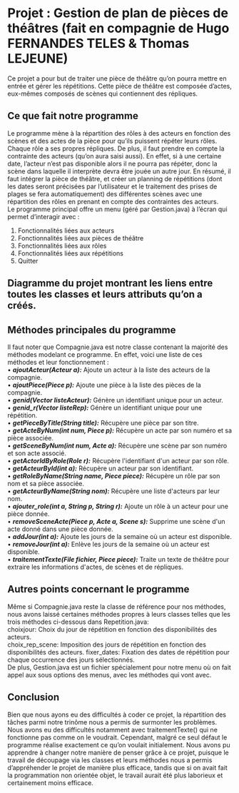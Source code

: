 # Projet : Gestion de plan de pièces de théâtres (fait en compagnie de Hugo FERNANDES TELES & Thomas LEJEUNE)

Ce projet a pour but de traiter une pièce de théâtre qu’on pourra mettre en entrée et gérer les répétitions. Cette pièce de théâtre est composée d’actes, eux-mêmes composés de scènes qui contiennent des répliques.  
  
## Ce que fait notre programme 
Le programme mène à la répartition des rôles à des acteurs en fonction des scènes et des actes de la pièce pour qu’ils puissent répéter leurs rôles. Chaque rôle a ses propres répliques. De plus, il faut prendre en compte la contrainte des acteurs (qu’on aura saisi aussi). En effet, si à une certaine date, l’acteur n’est pas disponible alors il ne pourra pas répéter, donc la scène dans laquelle il interprète devra être jouée un autre jour. 
En résumé, il faut intégrer la pièce de théâtre, et créer un planning de répétitions (dont les dates seront précisées par l’utilisateur et le traitement des prises de plages se fera automatiquement) des différentes scènes avec une répartition des rôles en prenant en compte des contraintes des acteurs.  
Le programme principal offre un menu (géré par Gestion.java) à l’écran qui permet d’interagir avec : 
1. Fonctionnalités liées aux acteurs
2. Fonctionnalités liées aux pièces de théâtre
3. Fonctionnalités liées aux rôles
4. Fonctionnalités liées aux répétitions
5. Quitter  
  
## Diagramme du projet montrant les liens entre toutes les classes et leurs attributs qu’on a créés.
  
## Méthodes principales du programme 
Il faut noter que Compagnie.java est notre classe contenant la majorité des méthodes modelant ce programme. En effet, voici une liste de ces méthodes et leur fonctionnement :  
•	***ajoutActeur(Acteur a):***  Ajoute un acteur à la liste des acteurs de la compagnie.  
•	***ajoutPiece(Piece p):***  Ajoute une pièce à la liste des pièces de la compagnie.  
•	***genid(Vector<Acteur> listeActeur):***  Génère un identifiant unique pour un acteur.  
•	***genid_r(Vector<Repetition> listeRep):***  Génère un identifiant unique pour une répétition.  
•	***getPieceByTitle(String title):***  Récupère une pièce par son titre.  
•	***getActeByNum(int num, Piece p):***  Récupère un acte par son numéro et sa pièce associée.  
•	***getSceneByNum(int num, Acte a):***  Récupère une scène par son numéro et son acte associé.  
•	***getActorIdByRole(Role r):***  Récupère l'identifiant d'un acteur par son rôle.  
•	***getActeurById(int a):***  Récupère un acteur par son identifiant.  
•	***getRoleByName(String name, Piece piece):***  Récupère un rôle par son nom et sa pièce associée.  
•	***getActeurByName(String nom):***  Récupère une liste d'acteurs par leur nom.  
•	***ajouter_role(int a, String p, String r):***  Ajoute un rôle à un acteur pour une pièce donnée.  
•	***removeSceneActe(Piece p, Acte a, Scene s):***  Supprime une scène d'un acte donné dans une pièce donnée.  
•	***addJour(int a):***  Ajoute les jours de la semaine où un acteur est disponible.  
•	***removeJour(int a):***  Enlève les jours de la semaine où un acteur est disponible.  
•	***traitementTexte(File fichier, Piece piece):***  Traite un texte de théâtre pour extraire les informations d'actes, de scènes et de répliques.  
  
## Autres points concernant le programme
Même si Compagnie.java reste la classe de référence pour nos méthodes, nous avons laissé certaines méthodes propres à leurs classes telles que les trois méthodes ci-dessous dans Repetition.java:  
choixjour: Choix du jour de répétition en fonction des disponibilités des acteurs.   
choix_rep_scene: Imposition des jours de répétition en fonction des disponibilités des acteurs. fixer_dates: Fixation des dates de répétition pour chaque occurrence des jours sélectionnés.   
De plus, Gestion.java est un fichier spécialement pour notre menu où on fait appel aux sous options des menus, avec les méthodes qui vont avec.  

## Conclusion 
Bien que nous ayons eu des difficultés à coder ce projet, la répartition des tâches parmi notre trinôme nous a permis de surmonter les problèmes. Nous avons eu des difficultés notamment avec traitementTexte() qui ne fonctionne pas comme on le voudrait. Cependant, malgré ce seul défaut le programme réalise exactement ce qu’on voulait initialement. Nous avons pu apprendre à changer notre manière de penser grâce à ce projet, puisque le travail de découpage via les classes et leurs méthodes nous a permis d’appréhender le projet de manière plus efficace, tandis que si on avait fait la programmation non orientée objet, le travail aurait été plus laborieux et certainement moins efficace.

